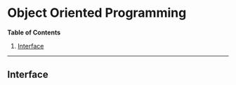 # Object Oriented Programming

**Table of Contents**

1. [Interface](#interface)

---

## Interface
